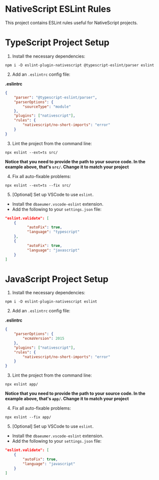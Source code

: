 # NativeScript ESLint Rules

This project contains ESLint rules useful for NativeScript projects.

# TypeScript Project Setup

1. Install the necessary dependencies:

```
npm i -D eslint-plugin-nativescript @typescript-eslint/parser eslint
```

2. Add an `.eslintrc` config file:

**.eslintrc**

```json
{
    "parser": "@typescript-eslint/parser",
    "parserOptions": {
        "sourceType": "module"
    },
    "plugins": ["nativescript"],
    "rules": {
        "nativescript/no-short-imports": "error"
    }
}
```

3. Lint the project from the command line:

```
npx eslint --ext=ts src/
```

**Notice that you need to provide the path to your source code. In the example above, that's `src/`. Change it to match your project**

4. Fix all auto-fixable problems:

```
npx eslint --ext=ts --fix src/
```

5. [Optional] Set up VSCode to use `eslint`.

-   Install the `dbaeumer.vscode-eslint` extension.
-   Add the following to your `settings.json` file:

```json
"eslint.validate": [
    {
          "autoFix": true,
          "language": "typescript"
    },
    {
          "autoFix": true,
          "language": "javascript"
    }
]
```

# JavaScript Project Setup

1. Install the necessary dependencies:

```
npm i -D eslint-plugin-nativescript eslint
```

2. Add an `.eslintrc` config file:

**.eslintrc**

```json
{
    "parserOptions": {
        "ecmaVersion": 2015
    },
    "plugins": ["nativescript"],
    "rules": {
        "nativescript/no-short-imports": "error"
    }
}
```

3. Lint the project from the command line:

```
npx eslint app/
```

**Notice that you need to provide the path to your source code. In the example above, that's `app/`. Change it to match your project**

4. Fix all auto-fixable problems:

```
npx eslint --fix app/
```

5. [Optional] Set up VSCode to use `eslint`.

-   Install the `dbaeumer.vscode-eslint` extension.
-   Add the following to your `settings.json` file:

```json
"eslint.validate": [
    {
        "autoFix": true,
        "language": "javascript"
    }
]
```
